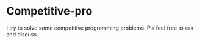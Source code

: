 # Competitive-pro

I try to solve some competitive programming problems.
Pls feel free to ask and discuss

